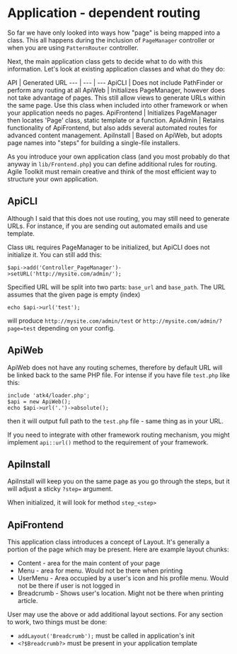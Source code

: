 # Application - dependent routing
So far we have only looked into ways how "page" is being mapped into a class. This all happens during the inclusion of `PageManager` controller or when you are using `PatternRouter` controller.

Next, the main application class gets to decide what to do with this information. Let's look at existing application classes and what do they do:

API | Generated URL 
--- | --- | ---
ApiCLI | Does not include PathFinder or perform any routing at all
ApiWeb | Initializes PageManager, however does not take advantage of pages. This still allow views to generate URLs within the same page. Use this class when included into other framework or when your application needs no pages.
ApiFrontend | Initializes PageManager then locates 'Page' class, static template or a function.
ApiAdmin | Retains functionality of ApiFrontend, but also adds several automated routes for advanced content management.
ApiInstall | Based on ApiWeb, but adopts page names into "steps" for building a single-file installers.

As you introduce your own application class (and you most probably do that anyway in `lib/Frontend.php`) you can define additional rules for routing. Agile Toolkit must remain creative and think of the most efficient way to structure your own application.

## ApiCLI
Although I said that this does not use routing, you may still need to generate URLs. For instance, if you are sending out automated emails and use template.

Class `URL` requires PageManager to be initialized, but ApiCLI does not initialize it. You can still add this:

    $api->add('Controller_PageManager')->setURL('http://mysite.com/admin/');
    
Specified URL will be split into two parts: `base_url` and `base_path`. The URL assumes that the given page is empty (index)

    echo $api->url('test'); 
    
will produce `http://mysite.com/admin/test` or `http://mysite.com/admin/?page=test` depending on your config.

## ApiWeb
ApiWeb does not have any routing schemes, therefore by default URL will be linked back to the same PHP file. For intense if you have file `test.php` like this:

    include 'atk4/loader.php';
    $api = new ApiWeb();
    echo $api->url('.')->absolute();

then it will output full path to the `test.php` file - same thing as in your URL.

If you need to integrate with other framework routing mechanism, you might implement `api::url()` method to the requirement of your framework.

## ApiInstall
ApiInstall will keep you on the same page as you go through the steps, but it will adjust a sticky `?step=` argument.

When initialized, it will look for method `step_<step>`

## ApiFrontend
This application class introduces a concept of Layout. It's generally a portion of the page which may be present. Here are example layout chunks:

 * Content - area for the main content of your page
 * Menu - area for menu. Would not be there when printing
 * UserMenu - Area occupied by a user's icon and his profile menu. Would not be there if user is not logged in
 * Breadcrumb - Shows user's location. Might not be there when printing article.
 
User may use the above or add additional layout sections. For any section to work, two things must be done:

 - `addLayout('Breadcrumb');` must be called in application's init
 - `<?$Breadcrumb?>` must be present in your application template 